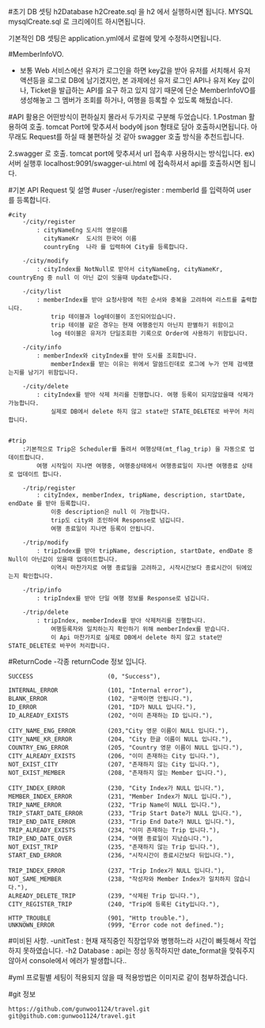 #초기 DB 셋팅
h2Database
h2Create.sql 을 h2 에서 실행하시면 됩니다.
MYSQL
mysqlCreate.sql 로 크리에이트 하시면됩니다.

기본적인 DB 셋팅은 application.yml에서 로컬에 맞게 수정하시면됩니다.


#MemberInfoVO.
 - 보통 Web 서비스에선 유저가 로그인을 하면 key값을 받아 유저를 서치해서 유저 액션등을 로그로 DB에 남기겠지만,
   본 과제에선 유저 로그인 API나 유저 Key 값이나, Ticket을 발급하는 API를 요구 하고 있지 않기 때문에
   단순 MemberInfoVO를 생성해놓고 그 멤버가 조회를 하거나, 여행을 등록할 수 있도록 해뒀습니다.

#API 활용은 어떤방식이 편하실지 몰라서 두가지로 구분해 두었습니다.
 1.Postman 활용하여 호출.
   tomcat Port에 맞추셔서 body에 json 형태로 담아 호출하시면됩니다.
   아무래도 Request를 하실 때  불편하실 것 같아 swagger 호출 방식을 추천드립니다.
   
 2.swagger 로 호출.
   tomcat port에 맞추셔서 url 접속후 사용하시는 방식입니다.
   ex) 서버 실행후 
      localhost:9091/swagger-ui.html 에 접속하셔서 api를 호출하시면 됩니다.



#기본 API Request 및 설명
    #user
        -/user/register
            : memberId 를 입력하여 user를 등록합니다. 


    #city
        -/city/register
            : cityNameEng 도시의 영문이름
              cityNameKr  도시의 한국어 이름
              countryEng  나라 를 입력하여 City를 등록합니다.

        -/city/modify
            : cityIndex를 NotNull로 받아서 cityNameEng, cityNameKr, countryEng 중 null 이 아닌 값이 잇을때 Update합니다.

        -/city/list
            : memberIndex를 받아 요청사항에 적힌 순서와 중복을 고려하여 리스트를 출력합니다.
                trip 테이블과 log테이블이 조인되어있습니다.
                trip 테이블 같은 경우는 현재 여행중인지 아닌지 판별하기 위함이고
                log 테이블은 유저가 단일조회한 기록으로 Order에 사용하기 위함입니다.

        -/city/info
            : memberIndex와 cityIndex를 받아 도시를 조회합니다.
                memberIndex를 받는 이유는 위에서 말씀드린데로 로그에 누가 언제 검색했는지를 남기기 위함입니다.

        -/city/delete
            : cityIndex를 받아 삭제 처리를 진행합니다. 여행 등록이 되지않았을때 삭제가 가능합니다.
                실제로 DB에서 delete 하지 않고 state만 STATE_DELETE로 바꾸어 처리합니다.


    #trip
        :기본적으로 Trip은 Scheduler를 돌려서 여행상태(mt_flag_trip) 을 자동으로 업데이트합니다.
            여행 시작일이 지나면 여행중, 여행중상태에서 여행종료일이 지나면 여행종료 상태로 업데이트 합니다.

        -/trip/register
            : cityIndex, memberIndex, tripName, description, startDate, endDate 를 받아 등록합니다.
                이중 description은 null 이 가능합니다.
                trip도 city와 조인하여 Response로 넘깁니다.
                여행 종료일이 지나면 등록이 안됩니다.

        -/trip/modify
            : tripIndex를 받아 tripName, description, startDate, endDate 중 Null이 아닌값이 있을때 업데이트합니다.
                이역시 마찬가지로 여행 종료일을 고려하고, 시작시간보다 종료시간이 뒤에있는지 확인합니다.

        -/trip/info
            : tripIndex를 받아 단일 여행 정보를 Response로 넘깁니다.
            
        -/trip/delete
            : tripIndex, memberIndex를 받아 삭제처리를 진행합니다.
                여행등록자와 일치하는지 확인하기 위해 memberIndex를 받습니다.
                이 Api 마찬가지로 실제로 DB에서 delete 하지 않고 state만 STATE_DELETE로 바꾸어 처리합니다.


#ReturnCode
    -각종 returnCode 정보 입니다.

    SUCCESS						(0, "Success"),

	INTERNAL_ERROR				(101, "Internal error"),
	BLANK_ERROR					(102, "공백이면 안됩니다."),
	ID_ERROR					(201, "ID가 NULL 입니다."),
	ID_ALREADY_EXISTS			(202, "이미 존재하는 ID 입니다."),

	CITY_NAME_ENG_ERROR			(203,"City 영문 이름이 NULL 입니다."),
	CITY_NAME_KR_ERROR			(204, "City 한글 이름이 NULL 입니다."),
	COUNTRY_ENG_ERROR			(205, "Country 영문 이름이 NULL 입니다."),
	CITY_ALREADY_EXISTS			(206, "이미 존재하는 City 입니다."),
	NOT_EXIST_CITY				(207, "존재하지 않는 City 입니다."),
	NOT_EXIST_MEMBER			(208, "존재하지 않는 Member 입니다."),

	CITY_INDEX_ERROR			(230, "City Index가 NULL 입니다."),
	MEMBER_INDEX_ERROR			(231, "Member Index가 NULL 입니다."),
	TRIP_NAME_ERROR				(232, "Trip Name이 NULL 입니다."),
	TRIP_START_DATE_ERROR		(233, "Trip Start Date가 NULL 입니다."),
	TRIP_END_DATE_ERROR			(233, "Trip End Date가 NULL 입니다."),
	TRIP_ALREADY_EXISTS			(234, "이미 존재하는 Trip 입니다."),
	TRIP_END_DATE_OVER			(234, "여행 종료일이 지났습니다."),
	NOT_EXIST_TRIP				(235, "존재하지 않는 Trip 입니다."),
	START_END_ERROR				(236, "시작시간이 종료시간보다 뒤입니다."),

	TRIP_INDEX_ERROR			(237, "Trip Index가 NULL 입니다."),
	NOT_SAME_MEMBER				(238, "작성자와 Member Index가 일치하지 않습니다."),
	ALREADY_DELETE_TRIP			(239, "삭제된 Trip 입니다."),
	CITY_REGISTER_TRIP			(240, "Trip에 등록된 City입니다."),

	HTTP_TROUBLE				(901, "Http trouble."),
	UNKNOWN_ERROR				(999, "Error code not defined.");

#미비된 사항.
    -unitTest : 현재 재직중인 직장업무와 병행하느라 시간이 빠듯해서 작업하지 못하였습니다.
    -h2 Database : api는 정상 동작하지만 date_format을 맞춰주지 않아서 console에서 에러가 발생합니다..

#yml 프로필별 세팅이 적용되지 않을 때 적용방법은 이미지로 같이 첨부하겠습니다.

        
#git 정보

    https://github.com/gunwoo1124/travel.git
    git@github.com:gunwoo1124/travel.git


